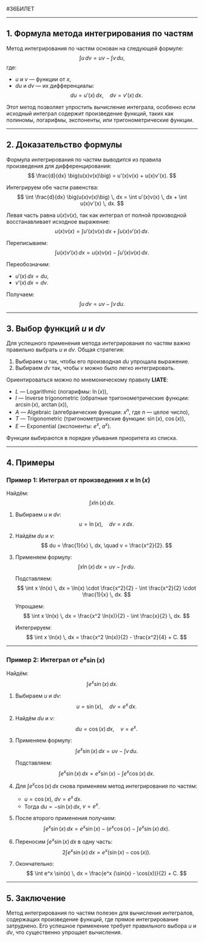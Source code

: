 #36БИЛЕТ

---

## 1. Формула метода интегрирования по частям

Метод интегрирования по частям основан на следующей формуле:
$$
\int u \, dv = uv - \int v \, du,
$$
где:
- $u$ и $v$ — функции от $x$,
- $du$ и $dv$ — их дифференциалы:
  $$
  du = u'(x) \, dx, \quad dv = v'(x) \, dx.
  $$

Этот метод позволяет упростить вычисление интеграла, особенно если исходный интеграл содержит произведение функций, таких как полиномы, логарифмы, экспоненты, или тригонометрические функции.

---

## 2. Доказательство формулы

Формула интегрирования по частям выводится из правила произведения для дифференцирования:
$$
\frac{d}{dx} \big(u(x)v(x)\big) = u'(x)v(x) + u(x)v'(x).
$$

Интегрируем обе части равенства:
$$
\int \frac{d}{dx} \big(u(x)v(x)\big) \, dx = \int u'(x)v(x) \, dx + \int u(x)v'(x) \, dx.
$$

Левая часть равна $u(x)v(x)$, так как интеграл от полной производной восстанавливает исходное выражение:
$$
u(x)v(x) = \int u'(x)v(x) \, dx + \int u(x)v'(x) \, dx.
$$

Переписываем:
$$
\int u(x)v'(x) \, dx = u(x)v(x) - \int u'(x)v(x) \, dx.
$$

Переобозначим:
- $u'(x) \, dx = du$,
- $v'(x) \, dx = dv$.

Получаем:
$$
\int u \, dv = uv - \int v \, du.
$$

---

## 3. Выбор функций $u$ и $dv$

Для успешного применения метода интегрирования по частям важно правильно выбрать $u$ и $dv$. Общая стратегия:
1. Выбираем $u$ так, чтобы его производная $du$ упрощала выражение.
2. Выбираем $dv$ так, чтобы $v$ можно было легко интегрировать.

Ориентироваться можно по мнемоническому правилу **LIATE**:
- $L$ — Logarithmic (логарифмы: $\ln(x)$),
- $I$ — Inverse trigonometric (обратные тригонометрические функции: $\arcsin(x)$, $\arctan(x)$),
- $A$ — Algebraic (алгебраические функции: $x^n$, где $n$ — целое число),
- $T$ — Trigonometric (тригонометрические функции: $\sin(x)$, $\cos(x)$),
- $E$ — Exponential (экспоненты: $e^x$, $a^x$).

Функции выбираются в порядке убывания приоритета из списка.

---

## 4. Примеры

### Пример 1: Интеграл от произведения $x$ и $\ln(x)$
Найдём:
$$
\int x \ln(x) \, dx.
$$

1. Выбираем $u$ и $dv$:
   $$
   u = \ln(x), \quad dv = x \, dx.
   $$

2. Найдём $du$ и $v$:
   $$
   du = \frac{1}{x} \, dx, \quad v = \frac{x^2}{2}.
   $$

3. Применяем формулу:
   $$
   \int x \ln(x) \, dx = uv - \int v \, du.
   $$

   Подставляем:
   $$
   \int x \ln(x) \, dx = \ln(x) \cdot \frac{x^2}{2} - \int \frac{x^2}{2} \cdot \frac{1}{x} \, dx.
   $$

   Упрощаем:
   $$
   \int x \ln(x) \, dx = \frac{x^2 \ln(x)}{2} - \int \frac{x}{2} \, dx.
   $$

   Интегрируем:
   $$
   \int x \ln(x) \, dx = \frac{x^2 \ln(x)}{2} - \frac{x^2}{4} + C.
   $$

---

### Пример 2: Интеграл от $e^x \sin(x)$
Найдём:
$$
\int e^x \sin(x) \, dx.
$$

1. Выбираем $u$ и $dv$:
   $$
   u = \sin(x), \quad dv = e^x \, dx.
   $$

2. Найдём $du$ и $v$:
   $$
   du = \cos(x) \, dx, \quad v = e^x.
   $$

3. Применяем формулу:
   $$
   \int e^x \sin(x) \, dx = uv - \int v \, du.
   $$

   Подставляем:
   $$
   \int e^x \sin(x) \, dx = e^x \sin(x) - \int e^x \cos(x) \, dx.
   $$

4. Для $\int e^x \cos(x) \, dx$ снова применяем метод интегрирования по частям:
   - $u = \cos(x)$, $dv = e^x \, dx$.
   - Тогда $du = -\sin(x) \, dx$, $v = e^x$.

5. После второго применения получаем:
   $$
   \int e^x \sin(x) \, dx = e^x \sin(x) - \big(e^x \cos(x) - \int e^x \sin(x) \, dx\big).
   $$

6. Переносим $\int e^x \sin(x) \, dx$ в одну часть:
   $$
   2 \int e^x \sin(x) \, dx = e^x (\sin(x) - \cos(x)).
   $$

7. Окончательно:
   $$
   \int e^x \sin(x) \, dx = \frac{e^x (\sin(x) - \cos(x))}{2} + C.
   $$

---

## 5. Заключение

Метод интегрирования по частям полезен для вычисления интегралов, содержащих произведение функций, где прямое интегрирование затруднено. Его успешное применение требует правильного выбора $u$ и $dv$, что существенно упрощает вычисления.
